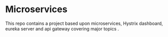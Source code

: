# Microservices
This repo contains a project based upon microservices, Hystrix dashboard, eureka server and api gateway covering major topics .
